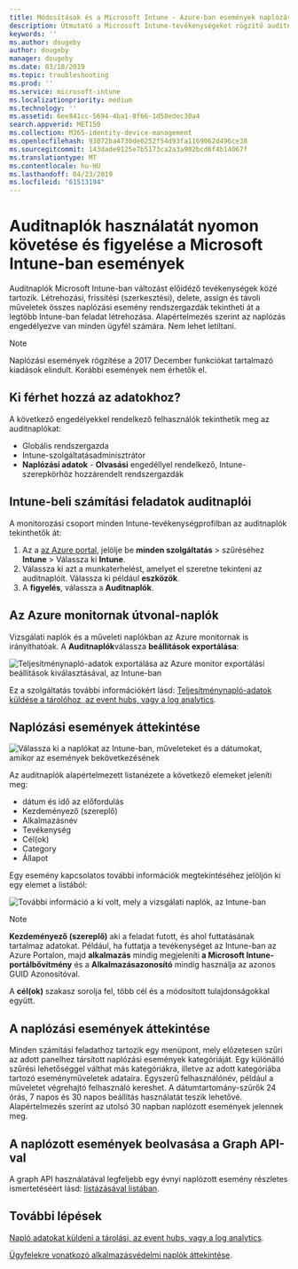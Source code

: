 ```yaml
---
title: Módosítások és a Microsoft Intune - Azure-ban események naplózása |} A Microsoft Docs
description: Útmutató a Microsoft Intune-tevékenységeket rögzítő auditnaplók áttekintéséhez.
keywords: ''
ms.author: dougeby
author: dougeby
manager: dougeby
ms.date: 03/18/2019
ms.topic: troubleshooting
ms.prod: ''
ms.service: microsoft-intune
ms.localizationpriority: medium
ms.technology: ''
ms.assetid: 6ee841cc-5694-4ba1-8f66-1d58edec30a4
search.appverid: MET150
ms.collection: M365-identity-device-management
ms.openlocfilehash: 93072ba4730de0252f54d93fa1169062d496ce38
ms.sourcegitcommit: 143dade9125e7b5173ca2a3a902bcd6f4b14067f
ms.translationtype: MT
ms.contentlocale: hu-HU
ms.lasthandoff: 04/23/2019
ms.locfileid: "61513194"
---
```

# <a name="use-audit-logs-to-track-and-monitor-events-in-microsoft-intune"></a>Auditnaplók használatát nyomon követése és figyelése a Microsoft Intune-ban események

Auditnaplók Microsoft Intune-ban változást előidéző tevékenységek közé tartozik. Létrehozási, frissítési (szerkesztési), delete, assign és távoli műveletek összes naplózási esemény rendszergazdák tekintheti át a legtöbb Intune-ban feladat létrehozása. Alapértelmezés szerint az naplózás engedélyezve van minden ügyfél számára. Nem lehet letiltani.

> [!NOTE]
> Naplózási események rögzítése a 2017 December funkciókat tartalmazó kiadások elindult. Korábbi események nem érhetők el.

## <a name="who-can-access-the-data"></a>Ki férhet hozzá az adatokhoz?

A következő engedélyekkel rendelkező felhasználók tekinthetik meg az auditnaplókat:

- Globális rendszergazda
- Intune-szolgáltatásadminisztrátor
- **Naplózási adatok** - **Olvasási** engedéllyel rendelkező, Intune-szerepkörhöz hozzárendelt rendszergazdák

## <a name="audit-logs-for-intune-workloads"></a>Intune-beli számítási feladatok auditnaplói

A monitorozási csoport minden Intune-tevékenységprofilban az auditnaplók tekinthetők át:

1. Az a [az Azure portal](https://portal.azure.com/), jelölje be **minden szolgáltatás** > szűréséhez **Intune** > Válassza ki **Intune**.
2. Válassza ki azt a munkaterhelést, amelyet el szeretne tekinteni az auditnaplóit. Válassza ki például **eszközök**.
3. A **figyelés**, válassza a **Auditnaplók**.

## <a name="route-logs-to-azure-monitor"></a>Az Azure monitornak útvonal-naplók

Vizsgálati naplók és a műveleti naplókban az Azure monitornak is irányíthatóak. A **Auditnaplók**válassza **beállítások exportálása**:

![Teljesítménynapló-adatok exportálása az Azure monitor exportálási beállítások kiválasztásával, az Intune-ban](./media/audit-logs-export-data-settings.png)

Ez a szolgáltatás további információkért lásd: [Teljesítménynapló-adatok küldése a tárolóhoz, az event hubs, vagy a log analytics](review-logs-using-azure-monitor.md).

## <a name="review-audit-events"></a>Naplózási események áttekintése

![Válassza ki a naplókat az Intune-ban, műveleteket és a dátumokat, amikor az események bekövetkezésének](./media/monitor-audit-logs.png "naplók")

Az auditnaplók alapértelmezett listanézete a következő elemeket jeleníti meg:

- dátum és idő az előfordulás
- Kezdeményező (szereplő)
- Alkalmazásnév
- Tevékenység
- Cél(ok)
- Category
- Állapot

Egy esemény kapcsolatos további információk megtekintéséhez jelöljön ki egy elemet a listából:

![További információ a ki volt, mely a vizsgálati naplók, az Intune-ban](./media/monitor-audit-log-detail.png "Auditnapló adatainak")

> [!NOTE]
> **Kezdeményező (szereplő)** aki a feladat futott, és ahol futtatásának tartalmaz adatokat. Például, ha futtatja a tevékenységet az Intune-ban az Azure Portalon, majd **alkalmazás** mindig megjeleníti **a Microsoft Intune-portálbővítmény** és a **Alkalmazásazonosító** mindig használja az azonos GUID Azonosítóval.
> 
> A **cél(ok)** szakasz sorolja fel, több cél és a módosított tulajdonságokkal együtt.  

## <a name="filter-audit-events"></a>A naplózási események áttekintése

Minden számítási feladathoz tartozik egy menüpont, mely előzetesen szűri az adott panelhez társított naplózási események kategóriáját. Egy különálló szűrési lehetőséggel válthat más kategóriákra, illetve az adott kategóriába tartozó eseményműveletek adataira. Egyszerű felhasználónév, például a műveletet végrehajtó felhasználó kereshet. A dátumtartomány-szűrők 24 órás, 7 napos és 30 napos beállítás használatát teszik lehetővé. Alapértelmezés szerint az utolsó 30 napban naplózott események jelennek meg.

## <a name="use-graph-api-to-retrieve-audit-events"></a>A naplózott események beolvasása a Graph API-val

A graph API használatával legfeljebb egy évnyi naplózott esemény részletes ismertetéséért lásd: [listázásával listában](https://docs.microsoft.com/graph/api/intune-auditing-auditevent-list?view=graph-rest-1.0).

## <a name="next-steps"></a>További lépések

[Napló adatokat küldeni a tárolási, az event hubs, vagy a log analytics](review-logs-using-azure-monitor.md).

[Ügyfelekre vonatkozó alkalmazásvédelmi naplók áttekintése](app-protection-policy-settings-log.md).
